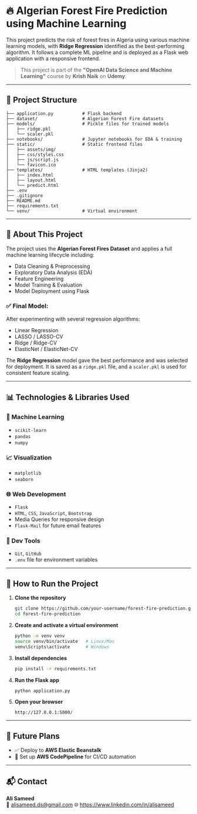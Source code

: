 # 🔥 Algerian Forest Fire Prediction using Machine Learning

This project predicts the risk of forest fires in Algeria using various machine learning models, with **Ridge Regression** identified as the best-performing algorithm. It follows a complete ML pipeline and is deployed as a Flask web application with a responsive frontend.

> This project is part of the **"OpenAI Data Science and Machine Learning"** course by **Krish Naik** on **Udemy**.

---

## 📁 Project Structure

```
├── application.py           # Flask backend
├── dataset/                 # Algerian Forest Fire datasets
├── models/                  # Pickle files for trained models
│   ├── ridge.pkl
│   └── scaler.pkl
├── notebooks/               # Jupyter notebooks for EDA & training
├── static/                  # Static frontend files
│   ├── assets/img/
│   ├── css/styles.css
│   ├── js/script.js
│   └── favicon.ico
├── templates/               # HTML templates (Jinja2)
│   ├── index.html
│   ├── layout.html
│   └── predict.html
├── .env
├── .gitignore
├── README.md
├── requirements.txt
└── venv/                    # Virtual environment
```

---

## 📌 About This Project

The project uses the **Algerian Forest Fires Dataset** and applies a full machine learning lifecycle including:

- Data Cleaning & Preprocessing
- Exploratory Data Analysis (EDA)
- Feature Engineering
- Model Training & Evaluation
- Model Deployment using Flask

### ✅ Final Model:
After experimenting with several regression algorithms:

- Linear Regression  
- LASSO / LASSO-CV  
- Ridge / Ridge-CV  
- ElasticNet / ElasticNet-CV  

The **Ridge Regression** model gave the best performance and was selected for deployment. It is saved as a `ridge.pkl` file, and a `scaler.pkl` is used for consistent feature scaling.

---

## 📊 Technologies & Libraries Used

### 🧠 Machine Learning
- `scikit-learn`
- `pandas`
- `numpy`

### 📈 Visualization
- `matplotlib`
- `seaborn`

### 🌐 Web Development
- `Flask`
- `HTML`, `CSS`, `JavaScript`, `Bootstrap`
- Media Queries for responsive design
- `Flask-Mail` for future email features

### 🔧 Dev Tools
- `Git`, `GitHub`
- `.env` file for environment variables

---

## 🚀 How to Run the Project

1. **Clone the repository**
   ```bash
   git clone https://github.com/your-username/forest-fire-prediction.git
   cd forest-fire-prediction
   ```

2. **Create and activate a virtual environment**
   ```bash
   python -m venv venv
   source venv/bin/activate   # Linux/Mac
   venv\Scripts\activate      # Windows
   ```

3. **Install dependencies**
   ```bash
   pip install -r requirements.txt
   ```

4. **Run the Flask app**
   ```bash
   python application.py
   ```

5. **Open your browser**
   ```
   http://127.0.0.1:5000/
   ```

---

## 🚧 Future Plans

- ✅ Deploy to **AWS Elastic Beanstalk**
- 🔁 Set up **AWS CodePipeline** for CI/CD automation

---


## 📬 Contact

**Ali Sameed**  
📧 alisameed.ds@gmail.com
🌐 https://www.linkedin.com/in/alisameed
